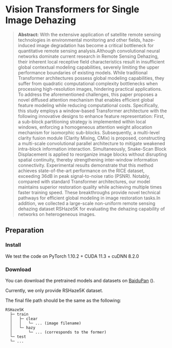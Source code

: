 # Vision Transformers for Single Image Dehazing

> **Abstract:** 
With the extensive application of satellite remote sensing technologies in environmental monitoring and other fields, haze-induced image degradation has become a critical bottleneck for quantitative remote sensing analysis.Although convolutional neural networks  dominate current research in Remote Sensing Dehazing, their inherent local receptive field characteristics result in insufficient global contextual modeling capabilities, severely limiting the upper performance boundaries of existing models. While traditional Transformer architectures possess global modeling capabilities, they suffer from quadratic computational complexity bottlenecks when processing high-resolution images, hindering practical applications. To address the aforementioned challenges, this paper proposes a novel diffused attention mechanism that enables efficient global feature modeling while reducing computational costs. Specifically, this study employs a window-based Transformer architecture with the following innovative designs to enhance feature representation: First, a sub-block partitioning strategy is implemented within local windows, enforcing a homogeneous attention weight allocation mechanism for isomorphic sub-blocks. Subsequently, a multi-level clarity fusion module (Clarity Mixing, CMix) is proposed, constructing a multi-scale convolutional parallel architecture to mitigate weakened intra-block information interaction. Simultaneously, Snake-Scan Block Displacement is applied to reorganize image blocks without disrupting spatial continuity, thereby strengthening inter-window information connectivity. Experimental results demonstrate that this method achieves state-of-the-art performance on the RICE dataset, exceeding 36dB in peak signal-to-noise ratio (PSNR). Notably, compared with standard Transformer architectures, our model maintains superior restoration quality while achieving multiple times faster training speed. These breakthroughs provide novel technical pathways for efficient global modeling in image restoration tasks.In addition, we collected a large-scale non-uniform remote sensing dehazing dataset RSHaze5K for evaluating the dehazing capability of networks on heterogeneous images.



## Preparation

### Install

We test the code on PyTorch 1.10.2 + CUDA 11.3 + cuDNN 8.2.0

### Download

You can download the pretrained models and datasets on  [BaiduPan](https://pan.baidu.com/s/1WVdNccqDMnJ5k5Q__Y2dsg?pwd=gtuw) ().

Currently, we only provide RSHaze5K dataset.

The final file path should be the same as the following:

```
RSHaze5K
  ├─ train
  │   ├─ clear
  │   │   └─ ... (image filename)
  │   └─ hazy
  │       └─ ... (corresponds to the former)
  └─ test
  └─ ...
   
```
